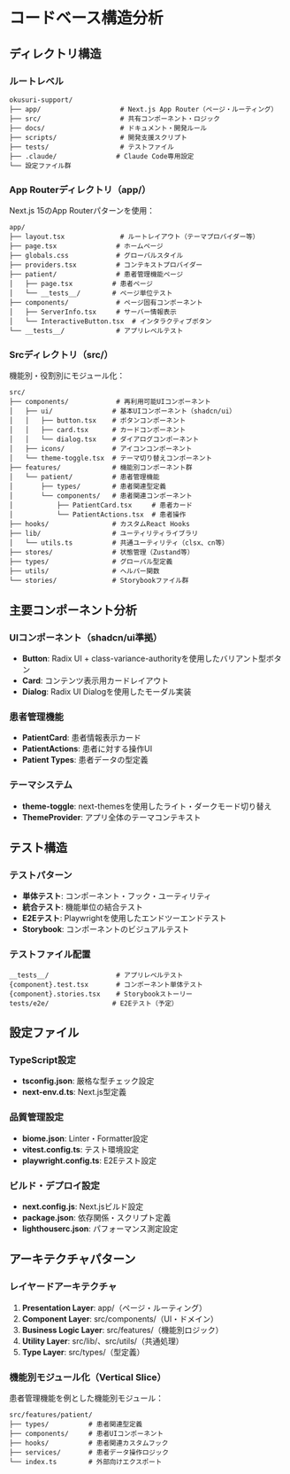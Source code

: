 # コードベース構造分析

## ディレクトリ構造

### ルートレベル
```
okusuri-support/
├── app/                    # Next.js App Router（ページ・ルーティング）
├── src/                    # 共有コンポーネント・ロジック
├── docs/                   # ドキュメント・開発ルール
├── scripts/                # 開発支援スクリプト
├── tests/                  # テストファイル
├── .claude/               # Claude Code専用設定
└── 設定ファイル群
```

### App Routerディレクトリ（app/）
Next.js 15のApp Routerパターンを使用：
```
app/
├── layout.tsx              # ルートレイアウト（テーマプロバイダー等）
├── page.tsx               # ホームページ
├── globals.css            # グローバルスタイル
├── providers.tsx          # コンテキストプロバイダー
├── patient/               # 患者管理機能ページ
│   ├── page.tsx          # 患者ページ
│   └── __tests__/        # ページ単位テスト
├── components/            # ページ固有コンポーネント
│   ├── ServerInfo.tsx     # サーバー情報表示
│   └── InteractiveButton.tsx  # インタラクティブボタン
└── __tests__/             # アプリレベルテスト
```

### Srcディレクトリ（src/）
機能別・役割別にモジュール化：
```
src/
├── components/            # 再利用可能UIコンポーネント
│   ├── ui/               # 基本UIコンポーネント（shadcn/ui）
│   │   ├── button.tsx    # ボタンコンポーネント
│   │   ├── card.tsx      # カードコンポーネント
│   │   └── dialog.tsx    # ダイアログコンポーネント
│   ├── icons/            # アイコンコンポーネント
│   └── theme-toggle.tsx  # テーマ切り替えコンポーネント
├── features/             # 機能別コンポーネント群
│   └── patient/          # 患者管理機能
│       ├── types/        # 患者関連型定義
│       └── components/   # 患者関連コンポーネント
│           ├── PatientCard.tsx     # 患者カード
│           └── PatientActions.tsx  # 患者操作
├── hooks/                # カスタムReact Hooks
├── lib/                  # ユーティリティライブラリ
│   └── utils.ts          # 共通ユーティリティ（clsx、cn等）
├── stores/               # 状態管理（Zustand等）
├── types/                # グローバル型定義
├── utils/                # ヘルパー関数
└── stories/              # Storybookファイル群
```

## 主要コンポーネント分析

### UIコンポーネント（shadcn/ui準拠）
- **Button**: Radix UI + class-variance-authorityを使用したバリアント型ボタン
- **Card**: コンテンツ表示用カードレイアウト
- **Dialog**: Radix UI Dialogを使用したモーダル実装

### 患者管理機能
- **PatientCard**: 患者情報表示カード
- **PatientActions**: 患者に対する操作UI
- **Patient Types**: 患者データの型定義

### テーマシステム
- **theme-toggle**: next-themesを使用したライト・ダークモード切り替え
- **ThemeProvider**: アプリ全体のテーマコンテキスト

## テスト構造

### テストパターン
- **単体テスト**: コンポーネント・フック・ユーティリティ
- **統合テスト**: 機能単位の結合テスト
- **E2Eテスト**: Playwrightを使用したエンドツーエンドテスト
- **Storybook**: コンポーネントのビジュアルテスト

### テストファイル配置
```
__tests__/                 # アプリレベルテスト
{component}.test.tsx       # コンポーネント単体テスト
{component}.stories.tsx    # Storybookストーリー
tests/e2e/                # E2Eテスト（予定）
```

## 設定ファイル

### TypeScript設定
- **tsconfig.json**: 厳格な型チェック設定
- **next-env.d.ts**: Next.js型定義

### 品質管理設定
- **biome.json**: Linter・Formatter設定
- **vitest.config.ts**: テスト環境設定
- **playwright.config.ts**: E2Eテスト設定

### ビルド・デプロイ設定
- **next.config.js**: Next.jsビルド設定
- **package.json**: 依存関係・スクリプト定義
- **lighthouserc.json**: パフォーマンス測定設定

## アーキテクチャパターン

### レイヤードアーキテクチャ
1. **Presentation Layer**: app/（ページ・ルーティング）
2. **Component Layer**: src/components/（UI・ドメイン）
3. **Business Logic Layer**: src/features/（機能別ロジック）
4. **Utility Layer**: src/lib/、src/utils/（共通処理）
5. **Type Layer**: src/types/（型定義）

### 機能別モジュール化（Vertical Slice）
患者管理機能を例とした機能別モジュール：
```
src/features/patient/
├── types/          # 患者関連型定義
├── components/     # 患者UIコンポーネント
├── hooks/          # 患者関連カスタムフック
├── services/       # 患者データ操作ロジック
└── index.ts        # 外部向けエクスポート
```